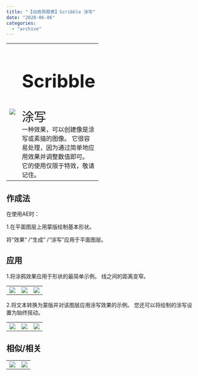 ```yaml
---
title: "【动效周期表】Scribble 涂写"
date: "2020-06-06"
categories: 
  - "archive"
---
```


<table style="border-collapse: collapse; width: 48.3816%;"><tbody class="table1"><tr><td style="width: 25.4125%;"><img src="https://mir.yuelili.com/user/AE/mg/foxcodex/Scribble.gif"></td><td style="width: 83.1094%;"><h2 style="font-size: 36pt;">Scribble</h2><div></div><span style="font-size: 24pt;">涂写</span><div></div>一种效果，可以创建像是涂写或素描的图像。 它很容易处理，因为通过简单地应用效果并调整数值即可。 它的使用仅限于特效，敬请记住。</td></tr></tbody></table>

## 作成法

在使用AE时：

1.在平面图层上用蒙版绘制基本形状。

将“效果” /“生成” /“涂写”应用于平面图层。

## 应用

1.将涂鸦效果应用于形状的最简单示例。 线之间的距离变窄。

<table><tbody class="table1"><tr><td><a href="https://yuelili.com/archive/scribble/"><img src="https://mir.yuelili.com/user/AE/mg/foxcodex/Scribble.gif"></a></td><td><img class="plus" src="https://mir.yuelili.com/user/AE/mg/foxcodex/tri.png"></td><td><img src="https://mir.yuelili.com/user/AE/mg/foxcodex/Scribble-Ex002.gif"></td></tr></tbody></table>

2.将文本转换为蒙版并对该图层应用涂写效果的示例。 您还可以将绘制的涂写设置为始终摇动。

<table><tbody class="table1"><tr><td><a href="https://yuelili.com/archive/scribble/"><img src="https://mir.yuelili.com/user/AE/mg/foxcodex/Scribble.gif"></a></td><td><img class="plus" src="https://mir.yuelili.com/user/AE/mg/foxcodex/tri.png"></td><td><img src="https://mir.yuelili.com/user/AE/mg/foxcodex/Scribble-Ex001.gif"></td></tr></tbody></table>

## 相似/相关

<table style="border-collapse: collapse;"><tbody class="table1"><tr><td><img src="https://mir.yuelili.com/user/AE/mg/foxcodex/Scribble-Ex001.gif"></td><td><img src="https://mir.yuelili.com/user/AE/mg/foxcodex/Scribble-Ex002.gif"></td></tr></tbody></table>
